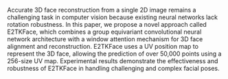Accurate 3D face reconstruction from a single 2D image remains a challenging task in computer vision because existing neural networks lack rotation robustness. In this paper, we propose a novel approach called E2TKFace, which combines
a group equivariant convolutional neural network architecture with a window attention mechanism for 3D face alignment and reconstruction. E2TKFace uses a UV position map to represent the 3D face, allowing the prediction of over 50,000
points using a 256-size UV map. Experimental results demonstrate the effectiveness and robustness of E2TKFace in handling challenging and complex facial poses.
